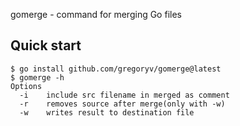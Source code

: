 gomerge - command for merging Go files

## Quick start

    $ go install github.com/gregoryv/gomerge@latest
	$ gomerge -h
    Options
      -i    include src filename in merged as comment
      -r    removes source after merge(only with -w)
      -w    writes result to destination file

